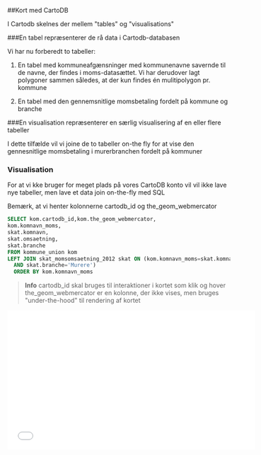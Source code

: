 ##Kort med CartoDB

I Cartodb skelnes der mellem "tables" og "visualisations"

###En tabel repræsenterer de rå data i Cartodb-databasen

Vi har nu forberedt to tabeller:

1. En tabel med kommuneafgænsninger med kommunenavne savernde til de navne, der findes i moms-datasættet. Vi har derudover lagt polygoner sammen således, at der kun findes én mulitipolygon pr. kommune

2. En tabel med den gennemsnitlige momsbetaling fordelt på kommune og branche

###En visualisation repræsenterer en særlig visualisering af en eller flere tabeller

I dette tilfælde vil vi joine de to tabeller on-the fly for at vise den gennesnitlige momsbetaling i murerbranchen fordelt på kommuner


### Visualisation

For at vi kke bruger for meget plads på vores CartoDB konto vil vil ikke lave nye tabeller, men lave et data join on-the-fly med SQL

Bemærk, at vi henter kolonnerne cartodb_id og the_geom_webmercator


```sql
SELECT kom.cartodb_id,kom.the_geom_webmercator,
kom.komnavn_moms,
skat.komnavn,
skat.omsaetning,
skat.branche
FROM kommune_union kom
LEFT JOIN skat_momsomsaetning_2012 skat ON (kom.komnavn_moms=skat.komnavn
  AND skat.branche='Murere')
  ORDER BY kom.komnavn_moms
```

> **Info**
cartodb_id skal bruges til interaktioner i kortet som klik og hover
the_geom_webmercator er en kolonne, der ikke vises, men bruges "under-the-hood" til rendering af kortet




<iframe width="560" height="315" src="//www.youtube.com/embed/dsIbZ48niJg" frameborder="0" allowfullscreen></iframe>
